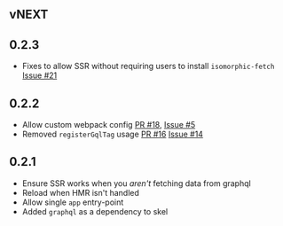 ## vNEXT

## 0.2.3
 - Fixes to allow SSR without requiring users to install `isomorphic-fetch` [Issue #21](https://github.com/apollostack/saturn/issues/21)

## 0.2.2
 - Allow custom webpack config [PR #18](https://github.com/apollostack/saturn/pull/18), [Issue #5](https://github.com/apollostack/saturn/issues/5)
 - Removed `registerGqlTag` usage [PR #16](https://github.com/apollostack/saturn/pull/16) [Issue #14](https://github.com/apollostack/saturn/issues/14)

## 0.2.1

 - Ensure SSR works when you *aren't* fetching data from graphql
 - Reload when HMR isn't handled
 - Allow single `app` entry-point
 - Added `graphql` as a dependency to skel

